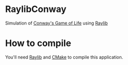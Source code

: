 # RaylibConway
Simulation of [Conway's Game of Life][] using [Raylib][]

# How to compile
You'll need [Raylib][] and [CMake][] to compile this application.

[Raylib]:https://www.raylib.com
[CMake]:https://cmake.org
[Conway's Game of Life]:https://en.wikipedia.org/wiki/Conway%27s_Game_of_Life
